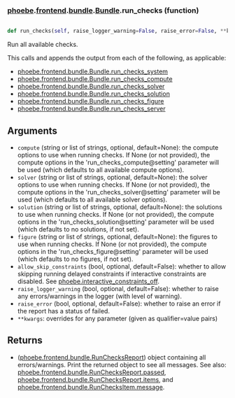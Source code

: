 ### [phoebe](phoebe.md).[frontend](phoebe.frontend.md).[bundle](phoebe.frontend.bundle.md).[Bundle](phoebe.frontend.bundle.Bundle.md).run_checks (function)


```py

def run_checks(self, raise_logger_warning=False, raise_error=False, **kwargs)

```



Run all available checks.

This calls and appends the output from each of the following, as applicable:
* [phoebe.frontend.bundle.Bundle.run_checks_system](phoebe.frontend.bundle.Bundle.run_checks_system.md)
* [phoebe.frontend.bundle.Bundle.run_checks_compute](phoebe.frontend.bundle.Bundle.run_checks_compute.md)
* [phoebe.frontend.bundle.Bundle.run_checks_solver](phoebe.frontend.bundle.Bundle.run_checks_solver.md)
* [phoebe.frontend.bundle.Bundle.run_checks_solution](phoebe.frontend.bundle.Bundle.run_checks_solution.md)
* [phoebe.frontend.bundle.Bundle.run_checks_figure](phoebe.frontend.bundle.Bundle.run_checks_figure.md)
* [phoebe.frontend.bundle.Bundle.run_checks_server](phoebe.frontend.bundle.Bundle.run_checks_server.md)

Arguments
-----------
* `compute` (string or list of strings, optional, default=None): the
    compute options to use  when running checks.  If None (or not provided),
    the compute options in the 'run_checks_compute@setting' parameter
    will be used (which defaults to all available compute options).
* `solver` (string or list of strings, optional, default=None): the
    solver options to use  when running checks.  If None (or not provided),
    the compute options in the 'run_checks_solver@setting' parameter
    will be used (which defaults to all available solver options).
* `solution` (string or list of strings, optional, default=None): the
    solutions to use  when running checks.  If None (or not provided),
    the compute options in the 'run_checks_solution@setting' parameter
    will be used (which defaults to no solutions, if not set).
* `figure` (string or list of strings, optional, default=None): the
    figures to use  when running checks.  If None (or not provided),
    the compute options in the 'run_checks_figure@setting' parameter
    will be used (which defaults to no figures, if not set).
* `allow_skip_constraints` (bool, optional, default=False): whether
    to allow skipping running delayed constraints if interactive
    constraints are disabled.  See [phoebe.interactive_constraints_off](phoebe.interactive_constraints_off.md).
* `raise_logger_warning` (bool, optional, default=False): whether to
    raise any errors/warnings in the logger (with level of warning).
* `raise_error` (bool, optional, default=False): whether to raise an
    error if the report has a status of failed.
* `**kwargs`: overrides for any parameter (given as qualifier=value pairs)

Returns
----------
* ([phoebe.frontend.bundle.RunChecksReport](phoebe.frontend.bundle.RunChecksReport.md)) object containing all
    errors/warnings.  Print the returned object to see all messages.
    See also: [phoebe.frontend.bundle.RunChecksReport.passed](phoebe.frontend.bundle.RunChecksReport.passed.md),
     [phoebe.frontend.bundle.RunChecksReport.items](phoebe.frontend.bundle.RunChecksReport.items.md), and
     [phoebe.frontend.bundle.RunChecksItem.message](phoebe.frontend.bundle.RunChecksItem.message.md).

